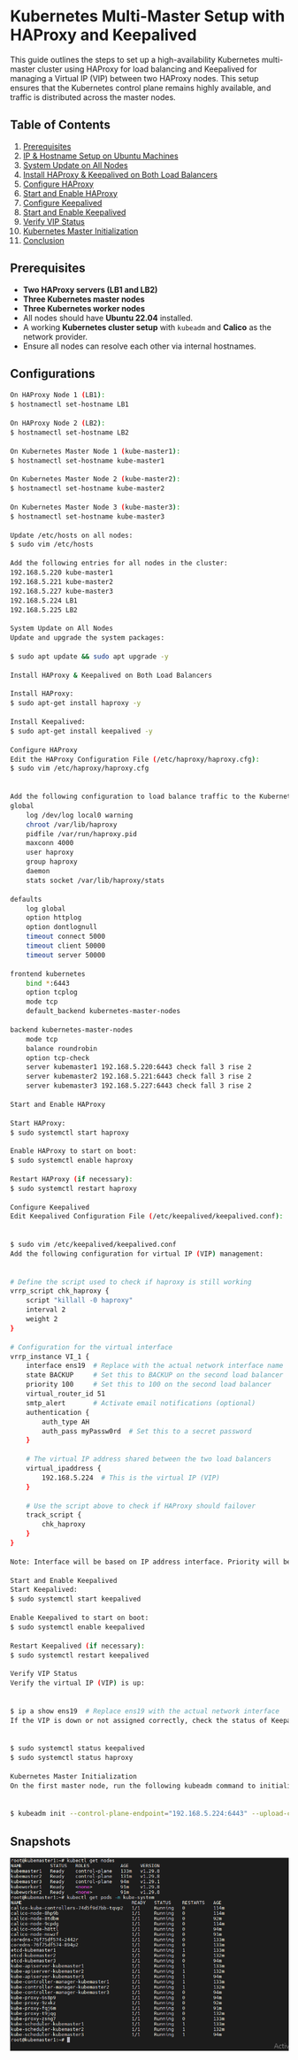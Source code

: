 # Kubernetes Multi-Master Setup with HAProxy and Keepalived

This guide outlines the steps to set up a high-availability Kubernetes multi-master cluster using HAProxy for load balancing and Keepalived for managing a Virtual IP (VIP) between two HAProxy nodes. This setup ensures that the Kubernetes control plane remains highly available, and traffic is distributed across the master nodes.

## Table of Contents

1. [Prerequisites](#prerequisites)
2. [IP & Hostname Setup on Ubuntu Machines](#ip--hostname-setup-on-ubuntu-machines)
3. [System Update on All Nodes](#system-update-on-all-nodes)
4. [Install HAProxy & Keepalived on Both Load Balancers](#install-haproxy--keepalived-on-both-load-balancers)
5. [Configure HAProxy](#configure-haproxy)
6. [Start and Enable HAProxy](#start-and-enable-haproxy)
7. [Configure Keepalived](#configure-keepalived)
8. [Start and Enable Keepalived](#start-and-enable-keepalived)
9. [Verify VIP Status](#verify-vip-status)
10. [Kubernetes Master Initialization](#kubernetes-master-initialization)
11. [Conclusion](#conclusion)

## Prerequisites

- **Two HAProxy servers (LB1 and LB2)**
- **Three Kubernetes master nodes**
- **Three Kubernetes worker nodes**
- All nodes should have **Ubuntu 22.04** installed.
- A working **Kubernetes cluster setup** with `kubeadm` and **Calico** as the network provider.
- Ensure all nodes can resolve each other via internal hostnames.

## Configurations
```bash
On HAProxy Node 1 (LB1):
$ hostnamectl set-hostname LB1

On HAProxy Node 2 (LB2):
$ hostnamectl set-hostname LB2

On Kubernetes Master Node 1 (kube-master1):
$ hostnamectl set-hostname kube-master1

On Kubernetes Master Node 2 (kube-master2):
$ hostnamectl set-hostname kube-master2

On Kubernetes Master Node 3 (kube-master3):
$ hostnamectl set-hostname kube-master3

Update /etc/hosts on all nodes:
$ sudo vim /etc/hosts

Add the following entries for all nodes in the cluster:
192.168.5.220 kube-master1
192.168.5.221 kube-master2
192.168.5.227 kube-master3
192.168.5.224 LB1
192.168.5.225 LB2

System Update on All Nodes
Update and upgrade the system packages:

$ sudo apt update && sudo apt upgrade -y

Install HAProxy & Keepalived on Both Load Balancers

Install HAProxy:
$ sudo apt-get install haproxy -y

Install Keepalived:
$ sudo apt-get install keepalived -y

Configure HAProxy
Edit the HAProxy Configuration File (/etc/haproxy/haproxy.cfg):
$ sudo vim /etc/haproxy/haproxy.cfg


Add the following configuration to load balance traffic to the Kubernetes master nodes:
global
    log /dev/log local0 warning
    chroot /var/lib/haproxy
    pidfile /var/run/haproxy.pid
    maxconn 4000
    user haproxy
    group haproxy
    daemon
    stats socket /var/lib/haproxy/stats

defaults
    log global
    option httplog
    option dontlognull
    timeout connect 5000
    timeout client 50000
    timeout server 50000

frontend kubernetes
    bind *:6443
    option tcplog
    mode tcp
    default_backend kubernetes-master-nodes

backend kubernetes-master-nodes
    mode tcp
    balance roundrobin
    option tcp-check
    server kubemaster1 192.168.5.220:6443 check fall 3 rise 2
    server kubemaster2 192.168.5.221:6443 check fall 3 rise 2
    server kubemaster3 192.168.5.227:6443 check fall 3 rise 2

Start and Enable HAProxy

Start HAProxy:
$ sudo systemctl start haproxy

Enable HAProxy to start on boot:
$ sudo systemctl enable haproxy

Restart HAProxy (if necessary):
$ sudo systemctl restart haproxy

Configure Keepalived
Edit Keepalived Configuration File (/etc/keepalived/keepalived.conf):


$ sudo vim /etc/keepalived/keepalived.conf
Add the following configuration for virtual IP (VIP) management:


# Define the script used to check if haproxy is still working
vrrp_script chk_haproxy {
    script "killall -0 haproxy"
    interval 2
    weight 2
}

# Configuration for the virtual interface
vrrp_instance VI_1 {
    interface ens19  # Replace with the actual network interface name
    state BACKUP     # Set this to BACKUP on the second load balancer
    priority 100     # Set this to 100 on the second load balancer
    virtual_router_id 51
    smtp_alert       # Activate email notifications (optional)
    authentication {
        auth_type AH
        auth_pass myPassw0rd  # Set this to a secret password
    }

    # The virtual IP address shared between the two load balancers
    virtual_ipaddress {
        192.168.5.224  # This is the virtual IP (VIP)
    }

    # Use the script above to check if HAProxy should failover
    track_script {
        chk_haproxy
    }
}

Note: Interface will be based on IP address interface. Priority will be different in both proxy server(ex:100,120). Virtual ip is free ip address which is not use in anywhere.

Start and Enable Keepalived
Start Keepalived:
$ sudo systemctl start keepalived

Enable Keepalived to start on boot:
$ sudo systemctl enable keepalived

Restart Keepalived (if necessary):
$ sudo systemctl restart keepalived

Verify VIP Status
Verify the virtual IP (VIP) is up:


$ ip a show ens19  # Replace ens19 with the actual network interface
If the VIP is down or not assigned correctly, check the status of Keepalived and HAProxy:


$ sudo systemctl status keepalived
$ sudo systemctl status haproxy

Kubernetes Master Initialization
On the first master node, run the following kubeadm command to initialize the Kubernetes control plane:


$ kubeadm init --control-plane-endpoint="192.168.5.224:6443" --upload-certs --apiserver-advertise-address=192.168.5.20 --pod-network-cidr=192.168.0.0/16

```

## Snapshots

![snapshot](./snapshots/Screenshot_1.png)  

